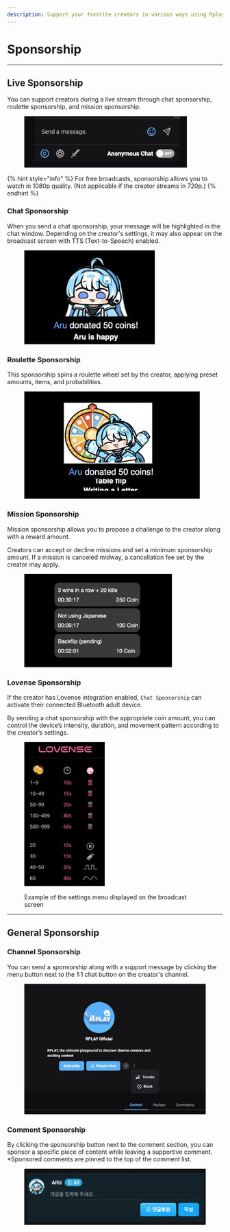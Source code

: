```yaml
---
description: Support your favorite creators in various ways using Rplay Coins.
---
```


# Sponsorship

***

## Live Sponsorship

You can support creators during a live stream through chat sponsorship, roulette sponsorship, and mission sponsorship.

<figure><img src="../.gitbook/assets/CE5CB755-F1C1-441D-AABE-ABC58584BE46_4_5005_c.jpeg" alt=""><figcaption></figcaption></figure>

{% hint style="info" %}
For free broadcasts, sponsorship allows you to watch in 1080p quality. (Not applicable if the creator streams in 720p.)
{% endhint %}

### Chat Sponsorship

When you send a chat sponsorship, your message will be highlighted in the chat window. Depending on the creator's settings, it may also appear on the broadcast screen with TTS (Text-to-Speech) enabled.

<div data-full-width="true"><figure><img src="../.gitbook/assets/3363DEDF-907E-45EC-B3EB-A984BFBFC871_4_5005_c.jpeg" alt="" width="305"><figcaption></figcaption></figure></div>

### Roulette Sponsorship

This sponsorship spins a roulette wheel set by the creator, applying preset amounts, items, and probabilities.

<figure><img src="../.gitbook/assets/3363DEDF-907E-45EC-B3EB-A984BFBFC871_4_5005_c (1).jpeg" alt="" width="410"><figcaption></figcaption></figure>

### Mission Sponsorship

Mission sponsorship allows you to propose a challenge to the creator along with a reward amount.

Creators can accept or decline missions and set a minimum sponsorship amount. If a mission is canceled midway, a cancellation fee set by the creator may apply.

<figure><img src="../.gitbook/assets/3363DEDF-907E-45EC-B3EB-A984BFBFC871_4_5005_c (2).jpeg" alt="" width="345"><figcaption></figcaption></figure>

### Lovense Sponsorship

If the creator has Lovense integration enabled, `Chat Sponsorship` can activate their connected Bluetooth adult device.

By sending a chat sponsorship with the appropriate coin amount, you can control the device’s intensity, duration, and movement pattern according to the creator’s settings.

<figure><img src="../.gitbook/assets/image (2).png" alt="" width="188"><figcaption><p>Example of the settings menu displayed on the broadcast screen</p></figcaption></figure>

***

## General Sponsorship

### Channel Sponsorship

You can send a sponsorship along with a support message by clicking the menu button next to the 1:1 chat button on the creator's channel.

<figure><img src="../.gitbook/assets/EC7E8B93-2946-4C6C-BD9A-A6A3EE3BDBAD_1_201_a.jpeg" alt="" width="527"><figcaption></figcaption></figure>

### Comment Sponsorship

By clicking the sponsorship button next to the comment section, you can sponsor a specific piece of content while leaving a supportive comment.\
\*Sponsored comments are pinned to the top of the comment list.

<figure><img src="../.gitbook/assets/image (107).png" alt=""><figcaption></figcaption></figure>
